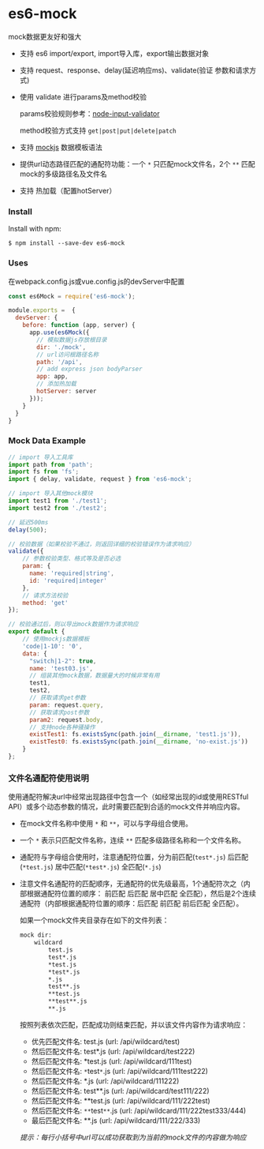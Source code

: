 # es6-mock
mock数据更友好和强大

* 支持 es6 import/export, import导入库，export输出数据对象
* 支持 request、response、delay(延迟响应ms)、validate(验证 参数和请求方式)
* 使用 validate 进行params及method校验
  
    params校验规则参考：[node-input-validator](https://www.npmjs.com/package/node-input-validator)

    method校验方式支持 ```get|post|put|delete|patch```
  
* 支持 [mockjs](http://mockjs.com/examples.html) 数据模板语法
* 提供url动态路径匹配的通配符功能：一个 ```*``` 只匹配mock文件名，2个 ```**``` 匹配mock的多级路径名及文件名
* 支持 热加载（配置hotServer）

### Install
Install with npm:

`$ npm install --save-dev es6-mock`

### Uses

在webpack.config.js或vue.config.js的devServer中配置

```javascript
const es6Mock = require('es6-mock');

module.exports =  {
  devServer: {
    before: function (app, server) {
      app.use(es6Mock({
        // 模拟数据js存放根目录
        dir: './mock',
        // url访问根路径名称 
        path: '/api',
        // add express json bodyParser
        app: app,
        // 添加热加载
        hotServer: server
      }));
    }
  }
}
```

### Mock Data Example

```javascript
// import 导入工具库
import path from 'path';
import fs from 'fs';
import { delay, validate, request } from 'es6-mock';

// import 导入其他mock模块
import test1 from './test1';
import test2 from './test2';

// 延迟500ms
delay(500);

// 校验数据（如果校验不通过，则返回详细的校验错误作为请求响应）
validate({
    // 参数校验类型、格式等及是否必选
    param: {
      name: 'required|string',
      id: 'required|integer'
    },
    // 请求方法校验
    method: 'get'
});

// 校验通过后，则以导出mock数据作为请求响应
export default {
    // 使用mockjs数据模板
    'code|1-10': '0',
    data: {
      "switch|1-2": true,
      name: 'test03.js',
      // 组装其他mock数据，数据量大的时候非常有用
      test1,
      test2,
      // 获取请求get参数
      param: request.query,
      // 获取请求post参数
      param2: request.body,
      // 支持node各种骚操作
      existTest1: fs.existsSync(path.join(__dirname, 'test1.js')),
      existTest0: fs.existsSync(path.join(__dirname, 'no-exist.js'))
    }
};
```


### 文件名通配符使用说明
使用通配符解决url中经常出现路径中包含一个（如经常出现的id或使用RESTful API）或多个动态参数的情况，此时需要匹配到合适的mock文件并响应内容。

* 在mock文件名称中使用 ```*``` 和 ```**```，可以与字母组合使用。
* 一个 ```*``` 表示只匹配文件名称，连续 ```**``` 匹配多级路径名称和一个文件名称。
* 通配符与字母组合使用时，注意通配符位置，分为前匹配(```test*.js```) 后匹配(```*test.js```) 居中匹配(```*test*.js```) 全匹配(```*.js```)
* 注意文件名通配符的匹配顺序，无通配符的优先级最高，1个通配符次之（内部根据通配符位置的顺序： 前匹配 后匹配 居中匹配 全匹配），然后是2个连续通配符（内部根据通配符位置的顺序：后匹配 前匹配 前后匹配 全匹配）。
  
  如果一个mock文件夹目录存在如下的文件列表：
  
    ```html
    mock dir:
        wildcard
            test.js
            test*.js
            *test.js
            *test*.js
            *.js
            test**.js
            **test.js
            **test**.js
            **.js
    ```
  
  按照列表依次匹配，匹配成功则结束匹配，并以该文件内容作为请求响应：
  * 优先匹配文件名: test.js (url: /api/wildcard/test)
  * 然后匹配文件名: test*.js (url: /api/wildcard/test222)
  * 然后匹配文件名: *test.js (url: /api/wildcard/111test)
  * 然后匹配文件名: ```*```test```*```.js (url: /api/wildcard/111test222)
  * 然后匹配文件名: *.js (url: /api/wildcard/111222)
  * 然后匹配文件名: test**.js (url: /api/wildcard/test111/222)
  * 然后匹配文件名: **test.js (url: /api/wildcard/111/222test)
  * 然后匹配文件名: ```**```test```**```.js (url: /api/wildcard/111/222test333/444)
  * 最后匹配文件名: **.js (url: /api/wildcard/111/222/333)

  _提示：每行小括号中url可以成功获取到为当前的mock文件的内容做为响应_
